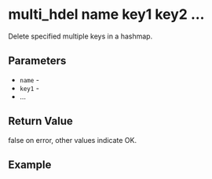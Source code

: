 # multi_hdel name key1 key2 ...

Delete specified multiple keys in a hashmap.

## Parameters

* `name` -
* `key1` -
* ...

## Return Value

false on error, other values indicate OK.

## Example